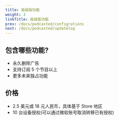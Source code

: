 ```yaml
---
title: 高级版功能
weight: 3
linkTitle: 高级版功能
prev: /docs/podcasted/configrations
next: /docs/podcasted/updatelog
---
```


<!--more-->

## 包含哪些功能?

- 永久删除广告
- 支持订阅 5 个节目以上
- 更多未来独占功能

## 价格

- 2.5 美元或 18 元人民币，具体基于 Store 地区
- 10 台设备授权(可以通过微软账号取消转移已有授权)
